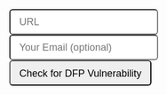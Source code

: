 <!-- Global site tag (gtag.js) - Google Analytics -->
<script async src="https://www.googletagmanager.com/gtag/js?id=UA-1241000-12"></script>


<style>
    
    .input-lg {
    height: 46px;
    padding: 10px 16px;
    font-size: 18px;
    line-height: 1.3333333;
    border-radius: 6px;
}
</style>

<form method="get" action="https://3xaar5y426.execute-api.us-east-1.amazonaws.com/prod/dfp-vuln-checker" id="checkurl">
    <input name="url" id="url" class="input-lg" placeholder="URL"/>
    <input name="email" id="email" class="input-lg" placeholder="Your Email (optional)"/> <br/>
    <input type="submit" value="Check for DFP Vulnerability" class="input-lg"/>
</form>

<script>
  window.dataLayer = window.dataLayer || [];
  function gtag(){dataLayer.push(arguments);}
  gtag('js', new Date());

  gtag('config', 'UA-1241000-12');
  var lambdaurl = 'https://3xaar5y426.execute-api.us-east-1.amazonaws.com/prod/dfp-vuln-checker';
  

  
  var form = document.getElementById('checkurl');

  // Adds a listener for the "submit" event.
  form.addEventListener('submit', function(event) {


    event.preventDefault();
    var url = '', email = '';
    try{
      url = (form.url.value || event.srcElement.url.value);
      email = (form.email.value || event.srcElement.email.value);
    }catch(e){}
    
    lambdaurl += '?url=' + url;
    
    ga('send', {
            'hitType': 'event',
            eventCategory: 'Check URL',
            eventAction: 'submit',
            eventLabel: url + ' ' + email,
             transport: 'beacon'
            }
        
    });
    
    setTimeout(function(){window.location = lambdaurl}, 200);
    
  });


</script>


